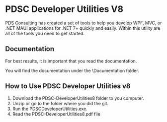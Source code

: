 # PDSC Developer Utilities V8
PDS Consulting has created a set of tools to help you develop WPF, MVC, or .NET MAUI applications for .NET 7+ quickly and easily. Within this utility are all of the tools you need to get started.

## Documentation
For best results, it is important that you read the documentation.

You will find the documentation under the \Documentation folder.

## How to Use PDSC Developer Utilities v8 
1. Download the PDSC-DeveloperUtilities8 folder to you computer.
2. Unzip or go to the folder where you did the git.
3. Run the PDSCDeveloperUtilities.exe.
4. Read the PDSC-DeveloperUtilities8.pdf file
